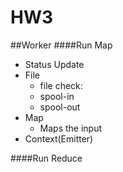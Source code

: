 HW3
===


##Worker
####Run Map
- Status Update
- File
  - file check: 
  - spool-in
  - spool-out
- Map
  - Maps the input
- Context(Emitter)


####Run Reduce

